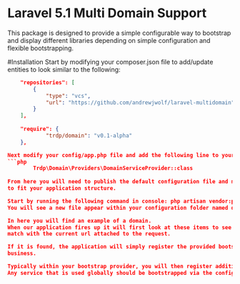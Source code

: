 # Laravel 5.1 Multi Domain Support
This package is designed to provide a simple configurable way to bootstrap and display different libraries depending on
simple configuration and flexible bootstrapping.

#Installation
Start by modifying your composer.json file to add/update entities to look similar to the following:
```json
    "repositories": [
        {
            "type": "vcs",
            "url": "https://github.com/andrewjwolf/laravel-multidomain"
        }
    ],
    
    "require": {
            "trdp/domain": "v0.1-alpha"
    },

Next modify your config/app.php file and add the following line to your providers array:
```php
        Trdp\Domain\Providers\DomainServiceProvider::class
        
From here you will need to publish the default configuration file and modify the contents
to fit your application structure.

Start by running the following command in console: php artisan vendor:publish.
You will see a new file appear within your configuration folder named domains.

In here you will find an example of a domain.
When our application fires up it will first look at these items to see if either the serverName or any of the serverAliases
match with the current url attached to the request.

If it is found, the application will simply register the provided bootstrap class and let it take care of any additional
business.

Typically within your bootstrap provider, you will then register additional services to be used only with that domain.
Any service that is used globally should be bootstrapped via the config/app.php providers array.


